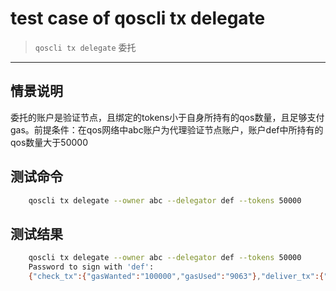 # test case of qoscli tx delegate

> `qoscli tx delegate` 委托

---

## 情景说明

委托的账户是验证节点，且绑定的tokens小于自身所持有的qos数量，且足够支付gas。前提条件：在qos网络中abc账户为代理验证节点账户，账户def中所持有的qos数量大于50000

## 测试命令

```bash
    qoscli tx delegate --owner abc --delegator def --tokens 50000
```

## 测试结果

```bash
    qoscli tx delegate --owner abc --delegator def --tokens 50000
    Password to sign with 'def':
    {"check_tx":{"gasWanted":"100000","gasUsed":"9063"},"deliver_tx":{"gasWanted":"100000","gasUsed":"56410","tags":[{"key":"YWN0aW9u","value":"Y3JlYXRlLWRlbGVnYXRpb24="},{"key":"dmFsaWRhdG9y","value":"YWRkcmVzczE1ZmNrdW1udGNhZ25oZzBocngzNXFmZDNwN2d6ZTZsNmhobHQ3dw=="},{"key":"ZGVsZWdhdG9y","value":"YWRkcmVzczE2eGQ4dHpybTZmNGpmcm10dnk2c2phZnV5ODBsZ2owZ2p3dTh6dA=="}]},"hash":"97798C3E799E83D6C3579B6CE054D7AD5FD3ACB372C8B5833055E6D7378E4374","height":"5271"}
```
